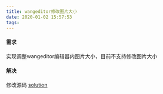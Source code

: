 ```yaml
---
title: wangeditor修改图片大小
date: 2020-01-02 15:57:53
tags:
---
```


#### 需求
实现调整wangeditor编辑器内图片大小，目前不支持修改图片大小

#### 解决
修改源码
[solution](https://github.com/wangfupeng1988/wangEditor/issues/1449#issuecomment-503391204)